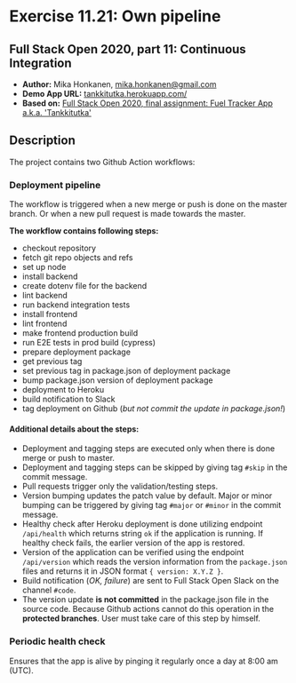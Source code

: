# Exercise 11.21: Own pipeline

## Full Stack Open 2020, part 11: Continuous Integration

*  **Author:** Mika Honkanen, mika.honkanen@gmail.com
*  **Demo App URL:**  [tankkitutka.herokuapp.com/](https://tankkitutka.herokuapp.com/)
* **Based on:** [Full Stack Open 2020, final assignment: Fuel Tracker App a.k.a. 'Tankkitutka'](https://github.com/zeagel/fso2020-final-assigment)
  
## Description
The project contains two Github Action workflows:
### Deployment pipeline
The workflow is triggered when a new merge or push is done on the master branch. Or when a new pull request is made towards the master.

**The workflow contains following steps:**
* checkout repository
* fetch git repo objects and refs
* set up node
* install backend
* create dotenv file for the backend
* lint backend
* run backend integration tests
* install frontend
* lint frontend
* make frontend production build
* run E2E tests in prod build (cypress)
* prepare deployment package
* get previous tag
* set previous tag in package.json of deployment package
* bump package.json version of deployment package
* deployment to Heroku
* build notification to Slack
* tag deployment on Github (_but not commit the update in package.json!_)

#### Additional details about the steps:

* Deployment and tagging steps are executed only when there is done merge or push to master. 
* Deployment and tagging steps can be skipped by giving tag `#skip` in the commit message.
* Pull requests trigger only the validation/testing steps.
* Version bumping updates the patch value by default. Major or minor bumping can be triggered by giving tag `#major` or `#minor` in the commit message.
* Healthy check after Heroku deployment is done utilizing endpoint `/api/health` which returns string `ok` if the application is running. If healthy check fails, the earlier version of the app is restored.
* Version of the application can be verified using the endpoint `/api/version` which reads the version information from the `package.json` files and returns it in JSON format `{ version: X.Y.Z }`.
* Build notification (_OK, failure_) are sent to Full Stack Open Slack on the channel `#code`.
* The version update **is not committed** in the package.json file in the source code. Because Github actions cannot do this operation in the **protected branches**. User must take care of this step by himself.

### Periodic health check
Ensures that the app is alive by pinging it regularly once a day at 8:00 am (UTC).